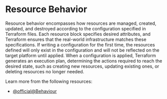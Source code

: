 # Resource Behavior

Resource behavior encompasses how resources are managed, created, updated, and destroyed according to the configuration specified in Terraform files. Each resource block specifies desired attributes, and Terraform ensures that the real-world infrastructure matches these specifications. If writing a configuration for the first time, the resources defined will only exist in the configuration and will not be reflected on the target platform until applied.  When a configuration is applied, Terraform generates an execution plan, determining the actions required to reach the desired state, such as creating new resources, updating existing ones, or deleting resources no longer needed.

Learn more from the following resources:

- [@official@Behaviour](https://developer.hashicorp.com/terraform/language/resources/behavior)
